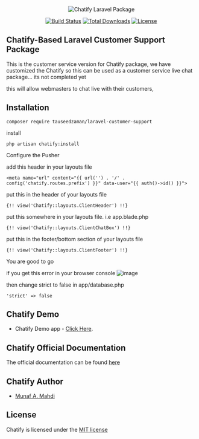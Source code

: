 <p style="text-align:center;width:100%;"><img src="https://github.com/tauseedzaman/laravel-customer-support/assets/64689921/582e0e3d-a07d-4fa8-9676-70eec1c29b27" alt="Chatify Laravel Package"></p>

<p align="center">
<a href="https://github.com/laravel/telescope/actions"><img src="https://poser.pugx.org/tauseedzaman/laravel-customer-support/v/stable?style=flat-square" alt="Build Status"></a>
<a href="https://packagist.org/packages/tauseedzaman/laravel-customer-support"><img src="https://poser.pugx.org/tauseedzaman/laravel-customer-support/downloads?style=flat-square" alt="Total Downloads"></a>
<a href="https://packagist.org/packages/tauseedzaman/laravel-customer-support"><img src="https://poser.pugx.org/tauseedzaman/laravel-customer-support/license?style=flat-square" alt="License"></a>
</p>

## Chatify-Based Laravel Customer Support Package
This is the customer service version for Chatify package, we have customized the Chatify so this can be used as a customer service live chat package... its not completed yet

this will allow webmasters to chat live with their customers,


## Installation
```
composer require tauseedzaman/laravel-customer-support
```

install

```
php artisan chatify:install
```

Configure the Pusher 


add this header in your layouts file

```
<meta name="url" content="{{ url('') . '/' . config('chatify.routes.prefix') }}" data-user="{{ auth()->id() }}">
```
put this in the header of your layouts file
```
{!! view('Chatify::layouts.ClientHeader') !!}
```

put this somewhere in your layouts file. i.e app.blade.php
```
{!! view('Chatify::layouts.ClientChatBox') !!}
```

put this in the footer/bottom section of your layouts file
```
{!! view('Chatify::layouts.ClientFooter') !!}
```
You are good to go

 if you get this error in your browser console
![image](https://github.com/tauseedzaman/laravel-customer-support/assets/64689921/c6f4d26c-7248-4679-9cb5-985d9f501471)


then change strict to false in app/database.php
```
'strict' => false
```

## Chatify Demo

- Chatify Demo app - [Click Here](https://github.com/tauseedzaman/laravel-customer-support-demo).
<!-- - Demo video on YouTube - [Click Here](https://youtu.be/gjo74FUJJPI) -->

## Chatify Official Documentation

The official documentation can be found [here](https://chatify.munafio.com)

## Chatify Author

- [Munaf A. Mahdi](https://www.munafio.com)

## License

Chatify is licensed under the [MIT license](https://choosealicense.com/licenses/mit/)
